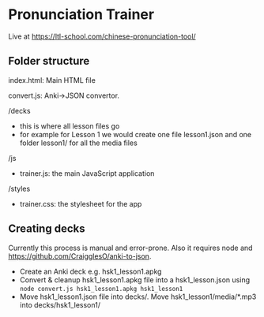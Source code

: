 # Pronunciation Trainer

Live at https://ltl-school.com/chinese-pronunciation-tool/
## Folder structure

index.html: Main HTML file

convert.js: Anki->JSON convertor.

/decks
  * this is where all lesson files go
  * for example for Lesson 1 we would create one file lesson1.json and one folder lesson1/ for all the media files

/js
 * trainer.js: the main JavaScript application

/styles
 * trainer.css: the stylesheet for the app

## Creating decks

Currently this process is manual and error-prone. Also it requires node and https://github.com/CraigglesO/anki-to-json.

- Create an Anki deck e.g. hsk1_lesson1.apkg
- Convert & cleanup hsk1_lesson1.apkg file into a hsk1_lesson.json using `node convert.js hsk1_lesson1.apkg hsk1_lesson1`
- Move hsk1_lesson1.json file into decks/. Move hsk1_lesson1/media/*.mp3 into decks/hsk1_lesson1/

